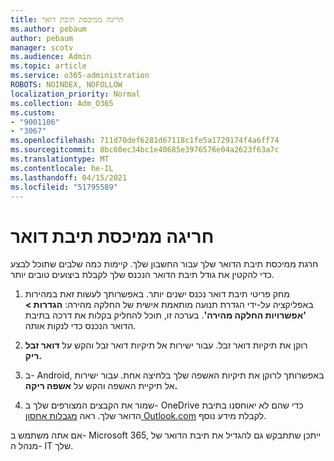 ```yaml
---
title: חריגה ממיכסת תיבת דואר
ms.author: pebaum
author: pebaum
manager: scotv
ms.audience: Admin
ms.topic: article
ms.service: o365-administration
ROBOTS: NOINDEX, NOFOLLOW
localization_priority: Normal
ms.collection: Adm_O365
ms.custom:
- "9001106"
- "3067"
ms.openlocfilehash: 711d70def6281d67118c1fe5a1729174f4a6ff74
ms.sourcegitcommit: 8bc60ec34bc1e40685e3976576e04a2623f63a7c
ms.translationtype: MT
ms.contentlocale: he-IL
ms.lasthandoff: 04/15/2021
ms.locfileid: "51795589"
---
```

# <a name="mailbox-quota-exceeded"></a>חריגה ממיכסת תיבת דואר

חרגת ממיכסת תיבת הדואר שלך עבור החשבון שלך. קיימות כמה שלבים שתוכל לבצע כדי להקטין את גודל תיבת הדואר הנכנס שלך לקבלת ביצועים טובים יותר.

1. מחק פריטי תיבת דואר נכנס ישנים יותר. באפשרותך לעשות זאת במהירות באפליקציה על-ידי הגדרת תנועה מותאמת אישית של החלקה מהירה: **הגדרות > 'אפשרויות החלקה מהירה'**. בערכה זו, תוכל להחליק בקלות את דרכה בתיבת הדואר הנכנס כדי לנקות אותה.

2. רוקן את תיקיות דואר זבל. עבור ישירות אל תיקיות דואר זבל והקש על **דואר זבל ריק.**

3. ב- Android, באפשרותך לרוקן את תיקיות האשפה שלך בלחיצה אחת. עבור ישירות אל תיקיית האשפה והקש על **אשפה ריקה.** 

4. שמור את הקבצים המצורפים שלך ב- OneDrive כדי שהם לא יאוחסנו בתיבת הדואר שלך. ראה [מגבלות אחסון Outlook.com](https://support.office.com/article/storage-limits-in-outlook-com-7ac99134-69e5-4619-ac0b-2d313bba5e9e) לקבלת מידע נוסף. 

אם אתה משתמש ב- Microsoft 365, ייתכן שתתבקש גם להגדיל את תיבת הדואר של מנהל ה- IT שלך.